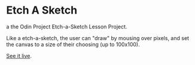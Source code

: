 # Etch A Sketch
a the Odin Project Etch-a-Sketch Lesson Project.

Like a etch-a-sketch, the user can "draw" by mousing over pixels,
and set the canvas to a size of their choosing (up to 100x100).

[See it live](https://m-mackey.github.io/etch-a-sketch/). 


